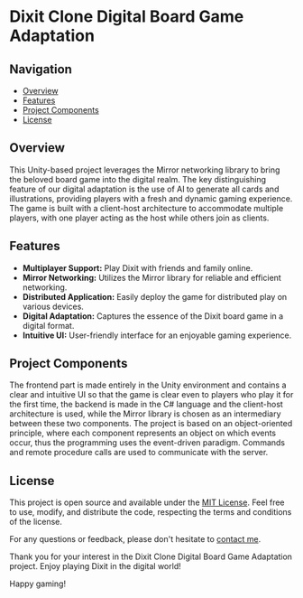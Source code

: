 # Dixit Clone Digital Board Game Adaptation

## Navigation

- [Overview](#overview)
- [Features](#features)
- [Project Components](#project-components)
- [License](#license)

## Overview

This Unity-based project leverages the Mirror networking library to bring the beloved board game into the
digital realm. The key distinguishing feature of our digital adaptation is the use of AI to generate all cards
and illustrations, providing players with a fresh and dynamic gaming experience. The game is built with a
client-host architecture to accommodate multiple players, with one player acting as the host while others
join as clients.


## Features

- **Multiplayer Support:** Play Dixit with friends and family online.
- **Mirror Networking:** Utilizes the Mirror library for reliable and efficient networking.
- **Distributed Application:** Easily deploy the game for distributed play on various devices.
- **Digital Adaptation:** Captures the essence of the Dixit board game in a digital format.
- **Intuitive UI:** User-friendly interface for an enjoyable gaming experience.



## Project Components

The frontend part is made entirely in the Unity environment and contains a clear and intuitive UI so that the game is clear even to players who play it for the first time, the backend is made in the C# language and the client-host architecture is used, while the Mirror library is chosen as an intermediary between these two components. The project is based on an object-oriented principle, where each component represents an object on which events occur, thus the programming uses the event-driven paradigm. Commands and remote procedure calls are used to communicate with the server.

## License

This project is open source and available under the [MIT License](LICENSE). Feel free to use, modify, and distribute the code, respecting the terms and conditions of the license.

For any questions or feedback, please don't hesitate to [contact me](mailto:zarko.m.babic@gmail.com).

Thank you for your interest in the Dixit Clone Digital Board Game Adaptation project. Enjoy playing Dixit in the digital world!

Happy gaming!
